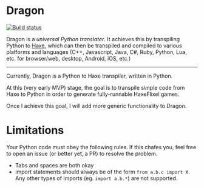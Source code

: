 # Dragon

[![Build status](https://travis-ci.org/nightblade9/dragon.svg?branch=master)](https://travis-ci.org/nightblade9/dragon/)

Dragon is a *universal Python translater*. It achieves this by transpiling Python to [Haxe](http://haxe.org), which can then be transpiled and compiled to various platforms and languages (C++, Javascript, Java, C#, Ruby, Python, Lua, etc. for browser/web, desktop, Android, iOS, etc.)

----

Currently, Dragon is a Python to Haxe transpiler, written in Python.

At this (very early MVP) stage, the goal is to transpile simple code from Haxe to Python in order to generate fully-runnable HaxeFlixel games.

Once I achieve this goal, I will add more generic functionality to Dragon.

# Limitations

Your Python code must obey the following rules. If this chafes you, feel free to open an issue (or better yet, a PR) to resolve the problem.

- Tabs and spaces are both okay
- import statements should always be of the form `from a.b.c import X`. Any other types of imports (eg. `import a.b.*`) are not supported.